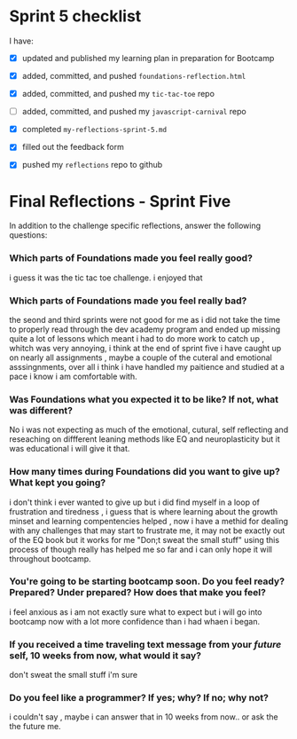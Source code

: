 # Sprint 5 checklist

I have:
- [X] updated and published my learning plan in preparation for Bootcamp
- [x] added, committed, and pushed `foundations-reflection.html`
- [x] added, committed, and pushed my `tic-tac-toe` repo
- [ ] added, committed, and pushed my `javascript-carnival` repo
- [x] completed `my-reflections-sprint-5.md`
- [x] filled out the feedback form
- [x] pushed my `reflections` repo to github





# Final Reflections - Sprint Five

In addition to the challenge specific reflections, answer the following questions:


### Which parts of Foundations made you feel really good?

i guess it was the tic tac toe challenge. i enjoyed that

### Which parts of Foundations made you feel really bad?

the seond and third sprints  were not good for me as  i did not take the time to properly read through the dev academy program and ended up missing quite a lot of lessons which meant i had to do more work
to catch up , whitch was very annoying, i think at the end of sprint five i have caught up on nearly all assignments , maybe a couple of the cuteral and emotional asssingnments, over all i think i have handled my paitience and
studied at a pace i know i am comfortable with.

### Was Foundations what you expected it to be like? If not, what was different?
No i was not expecting as much of the emotional, cutural, self reflecting and reseaching on diffferent leaning methods like EQ and neuroplasticity but it was educational i will give it that.

### How many times during Foundations did you want to give up? What kept you going?
i don't think i ever wanted to give up but i did find myself in a loop of frustration and tiredness , i guess that is where learning about the growth minset and learning compentencies helped ,
now i have a methid for dealing with any challenges that may start to frustrate me, it may not be exactly out of the EQ book but it works for me "Don;t sweat the small stuff" using this process of though really has helped me so far and i can only
hope it will throughout bootcamp.

### You're going to be starting bootcamp soon. Do you feel ready? Prepared? Under prepared? How does that make you feel?
i feel anxious as i am not exactly sure what to expect but i will go into bootcamp now with a lot more confidence than i had whaen i began.



### If you received a time traveling text message from your _future_ self, 10 weeks from now, what would it say?

don't sweat the small stuff i'm sure


### Do you feel like a programmer? If yes; why? If no; why not?
i couldn't say , maybe i can answer that in 10 weeks from now.. or ask the the future me.